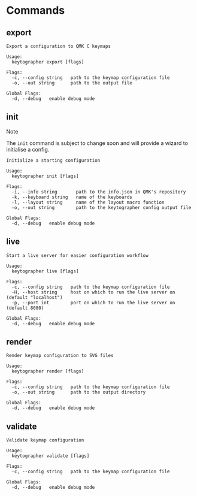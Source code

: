 # Commands

## export
<!-- usage:export:start -->
```
Export a configuration to QMK C keymaps

Usage:
  keytographer export [flags]

Flags:
  -c, --config string   path to the keymap configuration file
  -o, --out string      path to the output file

Global Flags:
  -d, --debug   enable debug mode
```
<!-- usage:export:end -->

## init

> [!NOTE]
> The `init` command is subject to change soon and will provide a wizard to initialise a config.

<!-- usage:init:start -->
```
Initialize a starting configuration

Usage:
  keytographer init [flags]

Flags:
  -i, --info string       path to the info.json in QMK's repository
  -k, --keyboard string   name of the keyboards
  -l, --layout string     name of the layout macro function
  -o, --out string        path to the keytographer config output file

Global Flags:
  -d, --debug   enable debug mode
```
<!-- usage:init:end -->

## live
<!-- usage:live:start -->
```
Start a live server for easier configuration workflow

Usage:
  keytographer live [flags]

Flags:
  -c, --config string   path to the keymap configuration file
  -H, --host string     host on which to run the live server on (default "localhost")
  -p, --port int        port on which to run the live server on (default 8080)

Global Flags:
  -d, --debug   enable debug mode
```
<!-- usage:live:end -->

## render
<!-- usage:render:start -->
```
Render keymap configuration to SVG files

Usage:
  keytographer render [flags]

Flags:
  -c, --config string   path to the keymap configuration file
  -o, --out string      path to the output directory

Global Flags:
  -d, --debug   enable debug mode
```
<!-- usage:render:end -->

## validate
<!-- usage:validate:start -->
```
Validate keymap configuration

Usage:
  keytographer validate [flags]

Flags:
  -c, --config string   path to the keymap configuration file

Global Flags:
  -d, --debug   enable debug mode
```
<!-- usage:validate:end -->
